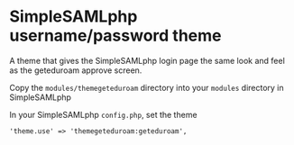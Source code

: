 # SimpleSAMLphp username/password theme

A theme that gives the SimpleSAMLphp login page the same look and feel as the geteduroam approve screen.


Copy the `modules/themegeteduroam` directory into your `modules` directory in SimpleSAMLphp

In your SimpleSAMLphp `config.php`, set the theme

	'theme.use' => 'themegeteduroam:geteduroam',
